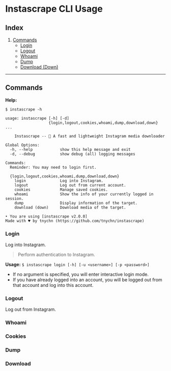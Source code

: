 # Instascrape CLI Usage

## Index

1. [Commands](#commands)
    * [Login](#login)
    * [Logout](#logout)
    * [Whoami](#whoami)
    * [Dump](#dump)
    * [Download (Down)](#download)

---

## Commands

**Help:**
```
$ instascrape -h

usage: instascrape [-h] [-d]
                   {login,logout,cookies,whoami,dump,download,down} ...

    Instascrape -- 🚀 A fast and lightweight Instagram media downloader

Global Options:
  -h, --help            show this help message and exit
  -d, --debug           show debug (all) logging messages

Commands:
  Reminder: You may need to login first.

  {login,logout,cookies,whoami,dump,download,down}
    login               Log into Instagram.
    logout              Log out from current account.
    cookies             Manage saved cookies.
    whoami              Show the info of your currently logged in session.
    dump                Display information of the target.
    download (down)     Download media of the target.

‣ You are using [instascrape v2.0.0]
Made with ♥︎ by tnychn (https://github.com/tnychn/instascrape)
```

### Login

Log into Instagram.
> Perform authentication to Instagram.

**Usage:** `$ instascrape login [-h] [-u <username>] [-p <password>]`

* If no argument is specified, you will enter interactive login mode.
* If you have already logged into an account, you will be logged out from that account and log into this account.

### Logout

Log out from Instagram.

### Whoami

### Cookies

### Dump

### Download
